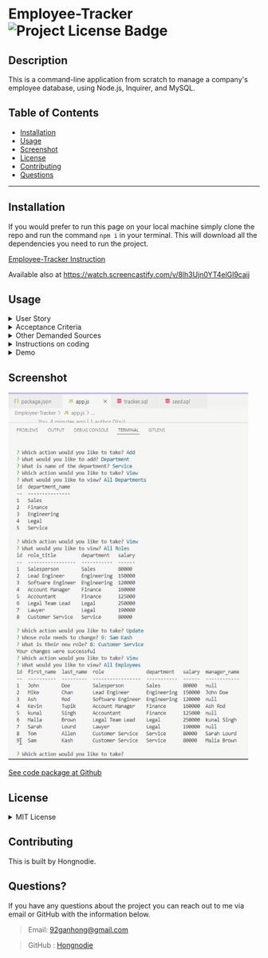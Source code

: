 # Employee-Tracker  ![Project License Badge](https://img.shields.io/badge/license-MIT-brightgreen)

  ## Description

  This is a command-line application from scratch to manage a company's employee database, using Node.js, Inquirer, and MySQL.

  ## Table of Contents

  * [Installation](#installation)
  * [Usage](#usage)
  * [Screenshot](#screenshot)
  * [License](#license)
  * [Contributing](#contributing)
  * [Questions](#questions)

  ***

  ## Installation

  If you would prefer to run this page on your local machine simply clone the repo and run the command `npm i` in your terminal. This will download all the dependencies you need to run the project. 

  [Employee-Tracker Instruction](https://drive.google.com/file/d/1r_QTvatfvBzdx9O4peyzioPRIwdILydC/view) <br>
  
  Available also at https://watch.screencastify.com/v/8lh3Ujn0YT4elGl9caij

  ## Usage

  <details>
  <summary>User Story</summary>

  AS a business owner <br>
  I want to be able to view and manage the departments, roles, and employees in my company <br>
  SO that I can organize and plan my business. <br>
  </details>

  <details>
  <summary>Acceptance Criteria</summary>
  <br>
    GIVEN a command-line application that accepts user input <br>
    WHEN I start the application <br>
    THEN I am presented with the following options: view all departments, view all roles, view all employees, add a department, add a role, add an employee, and update an employee role <br>

    WHEN I choose to view all departments <br>
    THEN I am presented with a formatted table showing department names and department ids <br>
    WHEN I choose to view all roles <br>
    THEN I am presented with the job title, role id, the department that role belongs to, and the salary for that role <br>
    WHEN I choose to view all employees <br>
    THEN I am presented with a formatted table showing employee data, including employee ids, first names, last names, job titles, departments, salaries, and managers that the employees report to <br>

    WHEN I choose to add a department <br>
    THEN I am prompted to enter the name of the department and that department is added to the database
    WHEN I choose to add a role <br>
    THEN I am prompted to enter the name, salary, and department for the role and that role is added to the database
    WHEN I choose to add an employee <br>
    THEN I am prompted to enter the employee’s first name, last name, role, and manager, and that employee is added to the database
    
    WHEN I choose to update an employee role <br>
    THEN I am prompted to select an employee to update and their new role and this information is updated in the database 
  </details>

  <details>
  <summary>Other Demanded Sources</summary>
  [MySQL2 package](https://www.npmjs.com/package/mysql2) to connect to your MySQL database and perform queries <br>
  [Inquirer package](https://www.npmjs.com/package/inquirer) to interact with the user via the command line <br>
  [console.table package](https://www.npmjs.com/package/console.table) to print MySQL rows to the console.
  </details>

  <details>
  <summary>Instructions on coding</summary>
  [SQL tutorial](https://www.dofactory.com/sql)-Easy and clear documentation by third party <br>
  [Join 3 Tables (or More) in SQL](https://www.dofactory.com/sql/join-3-tables)-How to Join 3 Tables (or More) in SQL <br>
  </details>

  <details>
  <summary>Demo</summary>
  ![Demo](./asset/Demo.png)
  </details>

  ## Screenshot

  ![Screenshot of app](./asset/Employee-Tracker_Screenshot.png)

  [See code package at Github](https://github.com/Hongnodie/Employee-Tracker.git)
  
  ## License
  <details>
  
  <summary>MIT License</summary>
  
  > Copyright (c) [2022] [Hongnodie]
  > 
  > __Permission is hereby granted, free of charge, to any person obtaining a copy__
  > __of this software and associated documentation files (the "Software"), to deal__
  > __in the Software without restriction, including without limitation the rights__
  > __to use, copy, modify, merge, publish, distribute, sublicense, and/or sell__
  > __copies of the Software, and to permit persons to whom the Software is__
  > __furnished to do so, subject to the following conditions:__
  > 
  > The above copyright notice and this permission notice shall be included in all
  > copies or substantial portions of the Software.
  > 
  > THE SOFTWARE IS PROVIDED "AS IS", WITHOUT WARRANTY OF ANY KIND, EXPRESS OR
  > IMPLIED, INCLUDING BUT NOT LIMITED TO THE WARRANTIES OF MERCHANTABILITY,
  > FITNESS FOR A PARTICULAR PURPOSE AND NONINFRINGEMENT. IN NO EVENT SHALL THE
  > AUTHORS OR COPYRIGHT HOLDERS BE LIABLE FOR ANY CLAIM, DAMAGES OR OTHER
  > LIABILITY, WHETHER IN AN ACTION OF CONTRACT, TORT OR OTHERWISE, ARISING FROM,
  > OUT OF OR IN CONNECTION WITH THE SOFTWARE OR THE USE OR OTHER DEALINGS IN THE
  > SOFTWARE.    
  </details>

  ## Contributing

  This is built by Hongnodie. 
  
  ## Questions?

  If you have any questions about the project you can reach out to me via email or GitHub with the information below. 

  >Email: 92ganhong@gmail.com 

  >GitHub : [Hongnodie](https://github.com/Hongnodie)